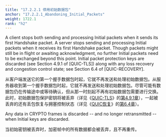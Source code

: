 ```yaml
---
title: "17.2.2.1 停用初始数据包"
anchor: "17.2.2.1_Abandoning_Initial_Packets"
weight: 1722.1
rank: "h2"
---
```


A client stops both sending and processing Initial packets when it sends its first Handshake packet. A server stops sending and processing Initial packets when it receives its first Handshake packet. Though packets might still be in flight or awaiting acknowledgment, no further Initial packets need to be exchanged beyond this point. Initial packet protection keys are discarded (see Section 4.9.1 of [QUIC-TLS]) along with any loss recovery and congestion control state; see Section 6.4 of [QUIC-RECOVERY].

从客户端发送它的第一个握手数据包时起，它就不再发送和处理初始数据包。从服务器收到第一个握手数据包时起，它就不再发送和处理初始数据包。尽管可能有数据包仍在传输途中或等待确认，但从那一时刻起不再有初始数据包需要进行交换。此时，初始数据包保护密钥将被丢弃（详见《[QUIC-TLS]()》的[第4.9.1章]()），一起被丢弃的还有丢包恢复与拥塞控制状态（详见《[QUIC恢复]()》的[第6.4章]()）。

Any data in CRYPTO frames is discarded -- and no longer retransmitted -- when Initial keys are discarded.

当初始密钥被丢弃时，加密帧中的所有数据都会被丢弃，且不再重传。
